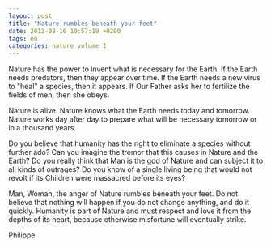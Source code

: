 ```yaml
---
layout: post
title: "Nature rumbles beneath your feet"
date: 2012-08-16 10:57:19 +0200
tags: en
categories: nature volume_I
---
```

Nature has the power to invent what is necessary for the Earth. If the Earth needs predators, then they appear over time. If the Earth needs a new virus to "heal" a species, then it appears. If Our Father asks her to fertilize the fields of men, then she obeys.

Nature is alive. Nature knows what the Earth needs today and tomorrow. Nature works day after day to prepare what will be necessary tomorrow or in a thousand years.

Do you believe that humanity has the right to eliminate a species without further ado? Can you imagine the tremor that this causes in Nature and the Earth? Do you really think that Man is the god of Nature and can subject it to all kinds of outrages? Do you know of a single living being that would not revolt if its Children were massacred before its eyes?

Man, Woman, the anger of Nature rumbles beneath your feet. Do not believe that nothing will happen if you do not change anything, and do it quickly. Humanity is part of Nature and must respect and love it from the depths of its heart, because otherwise misfortune will eventually strike.

Philippe

<!--
This work is licensed under the terms of the Creative Commons Attribution-NonCommercial 4.0 International License.
-->